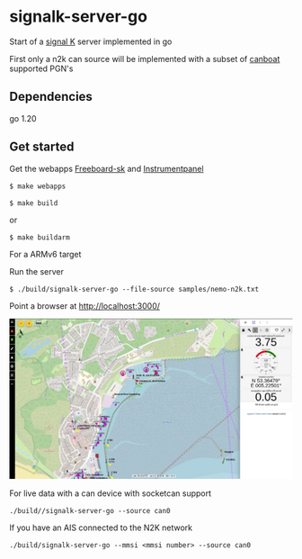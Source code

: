 # signalk-server-go

Start of a [signal K](https://signalk.org/specification/1.7.0/doc/) server implemented in go 

First only a n2k can source will be implemented with a subset of [canboat](https://signalk.org/specification/1.7.0/doc/) supported PGN's 


## Dependencies

go 1.20

## Get started

Get the webapps [Freeboard-sk](https://github.com/SignalK/freeboard-sk) and [Instrumentpanel](https://github.com/SignalK/instrumentpanel)

```
$ make webapps
```

```
$ make build
```
or
```
$ make buildarm
```
For a ARMv6 target

Run the server
```
$ ./build/signalk-server-go --file-source samples/nemo-n2k.txt
```

Point a browser at [http://localhost:3000/](https://localhost:3000/)

![Screenshot](img/screenshot.jpg)


For live data with a can device with socketcan support

```
./build//signalk-server-go --source can0
```

If you have an AIS connected to the N2K network

```
./build/signalk-server-go --mmsi <mmsi number> --source can0
```
